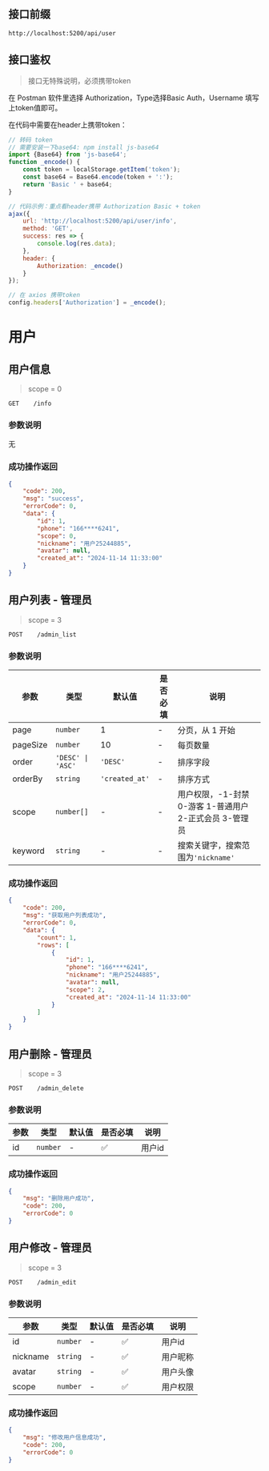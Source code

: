 ## 接口前缀

```shell
http://localhost:5200/api/user
```

## 接口鉴权

> 接口无特殊说明，必须携带token

在 Postman 软件里选择 Authorization，Type选择Basic Auth，Username 填写上token值即可。

在代码中需要在header上携带token：

```js
// 转码 token
// 需要安装一下base64: npm install js-base64
import {Base64} from 'js-base64';
function _encode() {
    const token = localStorage.getItem('token');
    const base64 = Base64.encode(token + ':');
    return 'Basic ' + base64;
}

// 代码示例：重点看header携带 Authorization Basic + token
ajax({
    url: 'http://localhost:5200/api/user/info',
    method: 'GET',
    success: res => {
        console.log(res.data);
    },
    header: {
        Authorization: _encode()
    }
});

// 在 axios 携带token
config.headers['Authorization'] = _encode();
```

# 用户

## 用户信息

> scope = 0

```
GET    /info
```

### 参数说明

无

### 成功操作返回

```json
{
    "code": 200,
    "msg": "success",
    "errorCode": 0,
    "data": {
        "id": 1,
        "phone": "166****6241",
        "scope": 0,
        "nickname": "用户25244885",
        "avatar": null,
        "created_at": "2024-11-14 11:33:00"
    }
}
```

## 用户列表 - 管理员

> scope = 3

```
POST    /admin_list
```

### 参数说明

| 参数     | 类型              | 默认值         | 是否必填 | 说明                                                    |
| -------- | ----------------- | -------------- | -------- | ------------------------------------------------------- |
| page     | `number`          | 1              | -        | 分页，从 1 开始                                         |
| pageSize | `number`          | 10             | -        | 每页数量                                                |
| order    | `'DESC' \| 'ASC'` | `'DESC'`       | -        | 排序字段                                                |
| orderBy  | `string`          | `'created_at'` | -        | 排序方式                                                |
| scope    | `number[]`        | -              | -        | 用户权限，-1-封禁 0-游客 1-普通用户 2-正式会员 3-管理员 |
| keyword  | `string`          | -              | -        | 搜索关键字，搜索范围为`'nickname'`                      |

### 成功操作返回

```json
{
    "code": 200,
    "msg": "获取用户列表成功",
    "errorCode": 0,
    "data": {
        "count": 1,
        "rows": [
            {
                "id": 1,
                "phone": "166****6241",
                "nickname": "用户25244885",
                "avatar": null,
                "scope": 2,
                "created_at": "2024-11-14 11:33:00"
            }
        ]
    }
}
```

## 用户删除 - 管理员

> scope = 3

```
POST    /admin_delete
```

### 参数说明

| 参数 | 类型     | 默认值 | 是否必填 | 说明   |
| ---- | -------- | ------ | -------- | ------ |
| id   | `number` | -      | ✅       | 用户id |

### 成功操作返回

```json
{
    "msg": "删除用户成功",
    "code": 200,
    "errorCode": 0
}
```

## 用户修改 - 管理员

> scope = 3

```
POST    /admin_edit
```

### 参数说明

| 参数     | 类型     | 默认值 | 是否必填 | 说明     |
| -------- | -------- | ------ | -------- | -------- |
| id       | `number` | -      | ✅       | 用户id   |
| nickname | `string` | -      | ✅       | 用户昵称 |
| avatar   | `string` | -      | ✅       | 用户头像 |
| scope    | `number` | -      | ✅       | 用户权限 |

### 成功操作返回

```json
{
    "msg": "修改用户信息成功",
    "code": 200,
    "errorCode": 0
}
```
